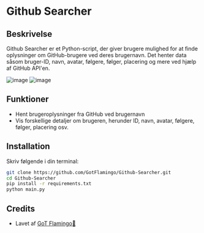 # Github Searcher

## Beskrivelse
Github Searcher er et Python-script, der giver brugere mulighed for at finde oplysninger om GitHub-brugere ved deres brugernavn. Det henter data såsom bruger-ID, navn, avatar, følgere, følger, placering og mere ved hjælp af GitHub API'en.

![image](https://github.com/GotFlamingo/Github-Searcher/assets/126965713/53068100-83e8-4a09-9307-a56eb88ccba5)
![image](https://github.com/GotFlamingo/Github-Searcher/assets/126965713/023ae784-861a-4e02-9c76-2ea31128dbf5)



## Funktioner
- Hent brugeroplysninger fra GitHub ved brugernavn
- Vis forskellige detaljer om brugeren, herunder ID, navn, avatar, følgere, følger, placering osv.

## Installation
Skriv følgende i din terminal:
```bash
git clone https://github.com/GotFlamingo/Github-Searcher.git
cd Github-Searcher
pip install -r requirements.txt
python main.py
```


## Credits
- Lavet af [GoT Flamingo🦩](https://github.com/gotflamingodk)
